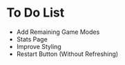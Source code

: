 # To Do List
- Add Remaining Game Modes
- Stats Page
- Improve Styling
- Restart Button (Without Refreshing)
